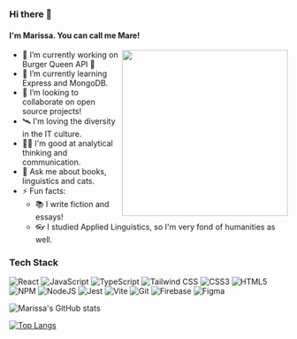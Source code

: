 ### Hi there 👋
#### I'm Marissa. You can call me Mare!

<img align="right" width="300px" src="https://github.com/thatmare/thatmare/assets/113146161/c825f8c3-4798-4f72-9021-12ea7b61d903"/>

- 🔭 I’m currently working on Burger Queen API 🍔
- 🌱 I’m currently learning Express and MongoDB.
- 👯 I’m looking to collaborate on open source projects!
- 🛰 I'm loving the diversity in the IT culture.
- 🤹‍♀️ I'm good at analytical thinking and communication.
- 💬 Ask me about books, linguistics and cats.
- ⚡ Fun facts:
  - 📚 I write fiction and essays! 
  - 👓 I studied Applied Linguistics, so I'm very fond of humanities as well.

### Tech Stack
<p align="center">
  
![React](https://img.shields.io/badge/react-%2320232a.svg?style=for-the-badge&logo=react&logoColor=%2361DAFB)
![JavaScript](https://img.shields.io/badge/javascript-%23323330.svg?style=for-the-badge&logo=javascript&logoColor=%23F7DF1E)
![TypeScript](https://img.shields.io/badge/typescript-%23007ACC.svg?style=for-the-badge&logo=typescript&logoColor=white)
![Tailwind CSS](https://img.shields.io/badge/Tailwind_CSS-38B2AC?style=for-the-badge&logo=tailwind-css&logoColor=white)
![CSS3](https://img.shields.io/badge/css3-%231572B6.svg?style=for-the-badge&logo=css3&logoColor=white)
![HTML5](https://img.shields.io/badge/html5-%23E34F26.svg?style=for-the-badge&logo=html5&logoColor=white)
![NPM](https://img.shields.io/badge/NPM-%23CB3837.svg?style=for-the-badge&logo=npm&logoColor=white)
![NodeJS](https://img.shields.io/badge/node.js-6DA55F?style=for-the-badge&logo=node.js&logoColor=white)
![Jest](https://img.shields.io/badge/-jest-%23C21325?style=for-the-badge&logo=jest&logoColor=white)
![Vite](https://img.shields.io/badge/vite-%23646CFF.svg?style=for-the-badge&logo=vite&logoColor=white)
![Git](https://img.shields.io/badge/git-%23F05033.svg?style=for-the-badge&logo=git&logoColor=white)
![Firebase](https://img.shields.io/badge/firebase-%23039BE5.svg?style=for-the-badge&logo=firebase)
![Figma](https://img.shields.io/badge/Figma-%23FF61A6.svg?style=for-the-badge&logo=figma&logoColor=white)


</p>

![Marissa's GitHub stats](https://github-readme-stats.vercel.app/api?username=thatmare&theme=synthwave&rank_icon=github&show_icons=true)

[![Top Langs](https://github-readme-stats.vercel.app/api/top-langs/?username=thatmare&layout=donut&theme=synthwave)](https://github.com/thatmare)

